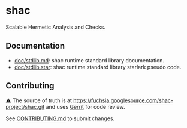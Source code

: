 # shac

Scalable Hermetic Analysis and Checks.


## Documentation

* [doc/stdlib.md](doc/stdlib.md): shac runtime standard library documentation.
* [doc/stdlib.star](doc/stdlib.star): shac runtime standard library starlark
  pseudo code.


## Contributing

⚠ The source of truth is at
https://fuchsia.googlesource.com/shac-project/shac.git and uses
[Gerrit](https://fuchsia-review.googlesource.com/q/repo:shac-project/shac)
for code review.

See [CONTRIBUTING.md](CONTRIBUTING.md) to submit changes.
